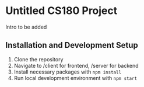 # Untitled CS180 Project

Intro to be added

## Installation and Development Setup
1. Clone the repository
2. Navigate to /client for frontend, /server for backend
3. Install necessary packages with `npm install`
4. Run local development environment with `npm start`
 
